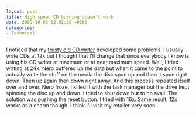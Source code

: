 ```yaml
---
layout: post
title: High speed CD burning doesn't work
date: 2003-10-03 02:02:56 +0200
categories:
- Technical
---
```

<p>I noticed that my <a href="http://www.teac.com/DSPD/24X10X40_Retail_Kit.htm" title="TEAC CD-RW 24x10x40">trusty old CD writer</a> developed some problems. I usually write CDs at 12x but I thought that I'll change that since everybody I know is using his CD writer at maximum or at near maximum speed. Well, I tried writing at 24x. Nero buffered up the data but when it came to the point to actually write the stuff on the media the disc spun up and then it spun right down. Then up again then down right away. And this process repeated itself over and over. Nero froze. I killed it with the task manager but the drive kept spinning the disc up and down. I tried to shut down but to no avail. The solution was pushing the reset button. I tried with 16x. Same result. 12x works as a charm though. I think I'll visit my retailer very soon.</p>
